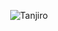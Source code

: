 <p align="center">
  <img src="https://external-content.duckduckgo.com/iu/?u=https%3A%2F%2Ftse1.mm.bing.net%2Fth%3Fid%3DOIP.KpWExf8du4-SwpkDRECt6wHaEK%26pid%3DApi&f=1" alt="Tanjiro"/>
</p>
